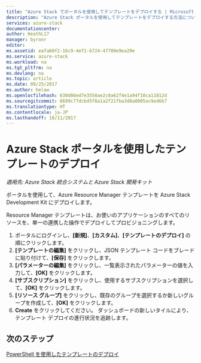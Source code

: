 ```yaml
---
title: "Azure Stack でポータルを使用してテンプレートをデプロイする | Microsoft Docs"
description: "Azure Stack ポータルを使用してテンプレートをデプロイする方法について説明します。"
services: azure-stack
documentationcenter: 
author: HeathL17
manager: byronr
editor: 
ms.assetid: eafa60f2-16c9-4ef1-b724-47709e9ea29e
ms.service: azure-stack
ms.workload: na
ms.tgt_pltfrm: na
ms.devlang: na
ms.topic: article
ms.date: 09/25/2017
ms.author: helaw
ms.openlocfilehash: 630d86ed7e3558ae2c8a62f4e1a94f10ca11812d
ms.sourcegitcommit: 6699c77dcbd5f8a1a2f21fba3d0a0005ac9ed6b7
ms.translationtype: HT
ms.contentlocale: ja-JP
ms.lasthandoff: 10/11/2017
---
```

# <a name="deploy-templates-using-the-azure-stack-portal"></a>Azure Stack ポータルを使用したテンプレートのデプロイ

*適用先: Azure Stack 統合システムと Azure Stack 開発キット*

ポータルを使用して、Azure Resource Manager テンプレートを Azure Stack Development Kit にデプロイします。

Resource Manager テンプレートは、お使いのアプリケーションのすべてのリソースを、単一の連携した操作でデプロイしてプロビジョニングします。

1. ポータルにログインし、**[新規]**、**[カスタム]**、**[テンプレートのデプロイ]** の順にクリックします。
2. **[テンプレートの編集]** をクリックし、JSON テンプレート コードをブレードに貼り付けて、**[保存]** をクリックします。
3. **[パラメーターの編集]** をクリックし、一覧表示されたパラメーターの値を入力して、**[OK]** をクリックします。
4. **[サブスクリプション]** をクリックし、使用するサブスクリプションを選択して、**[OK]** をクリックします。
5. **[リソース グループ]** をクリックし、既存のグループを選択するか新しいグループを作成して、**[OK]** をクリックします。
6. **Create** をクリックしてください。 ダッシュボードの新しいタイルにより、テンプレート デプロイの進行状況を追跡します。

## <a name="next-steps"></a>次のステップ
[PowerShell を使用したテンプレートのデプロイ](azure-stack-deploy-template-powershell.md)

